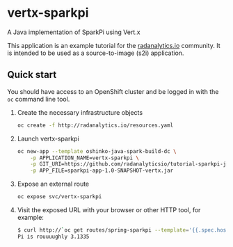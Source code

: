 # vertx-sparkpi
A Java implementation of SparkPi using Vert.x 

This application is an example tutorial for the
[radanalytics.io](http://radanalytics.io) community. It is intended to be
used as a source-to-image (s2i) application.

## Quick start

You should have access to an OpenShift cluster and be logged in with the
`oc` command line tool.

1. Create the necessary infrastructure objects
   ```bash
   oc create -f http://radanalytics.io/resources.yaml
   ```

1. Launch vertx-sparkpi
   ```bash
   oc new-app --template oshinko-java-spark-build-dc \
       -p APPLICATION_NAME=vertx-sparkpi \
       -p GIT_URI=https://github.com/radanalyticsio/tutorial-sparkpi-java-vertx \
       -p APP_FILE=sparkpi-app-1.0-SNAPSHOT-vertx.jar
   ```

1. Expose an external route
   ```bash
   oc expose svc/vertx-sparkpi
   ```

1. Visit the exposed URL with your browser or other HTTP tool, for example:
   ```bash
   $ curl http://`oc get routes/spring-sparkpi --template='{{.spec.host}}'`
   Pi is rouuuughly 3.1335
   ```
